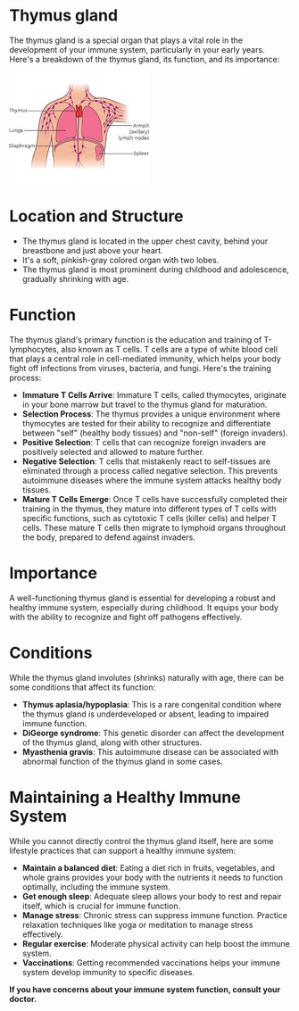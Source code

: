# Thymus gland

The thymus gland is a special organ that plays a vital role in the development of your immune system, particularly in your early years. Here's a breakdown of the thymus gland, its function, and its importance:

![thymus](images/thymus.jpeg "thymus")

# Location and Structure

- The thymus gland is located in the upper chest cavity, behind your breastbone and just above your heart.
- It's a soft, pinkish-gray colored organ with two lobes.
- The thymus gland is most prominent during childhood and adolescence, gradually shrinking with age.

# Function

The thymus gland's primary function is the education and training of T-lymphocytes, also known as T cells. T cells are a type of white blood cell that plays a central role in cell-mediated immunity, which helps your body fight off infections from viruses, bacteria, and fungi. Here's the training process:

- **Immature T Cells Arrive**: Immature T cells, called thymocytes, originate in your bone marrow but travel to the thymus gland for maturation.
- **Selection Process**: The thymus provides a unique environment where thymocytes are tested for their ability to recognize and differentiate between "self" (healthy body tissues) and "non-self" (foreign invaders).
- **Positive Selection**: T cells that can recognize foreign invaders are positively selected and allowed to mature further.
- **Negative Selection**: T cells that mistakenly react to self-tissues are eliminated through a process called negative selection. This prevents autoimmune diseases where the immune system attacks healthy body tissues.
- **Mature T Cells Emerge**: Once T cells have successfully completed their training in the thymus, they mature into different types of T cells with specific functions, such as cytotoxic T cells (killer cells) and helper T cells. These mature T cells then migrate to lymphoid organs throughout the body, prepared to defend against invaders.

# Importance

A well-functioning thymus gland is essential for developing a robust and healthy immune system, especially during childhood. It equips your body with the ability to recognize and fight off pathogens effectively.

# Conditions

While the thymus gland involutes (shrinks) naturally with age, there can be some conditions that affect its function:

- **Thymus aplasia/hypoplasia**: This is a rare congenital condition where the thymus gland is underdeveloped or absent, leading to impaired immune function.
- **DiGeorge syndrome**: This genetic disorder can affect the development of the thymus gland, along with other structures.
- **Myasthenia gravis**: This autoimmune disease can be associated with abnormal function of the thymus gland in some cases.

# Maintaining a Healthy Immune System

While you cannot directly control the thymus gland itself, here are some lifestyle practices that can support a healthy immune system:

- **Maintain a balanced diet**: Eating a diet rich in fruits, vegetables, and whole grains provides your body with the nutrients it needs to function optimally, including the immune system.
- **Get enough sleep**: Adequate sleep allows your body to rest and repair itself, which is crucial for immune function.
- **Manage stress**: Chronic stress can suppress immune function. Practice relaxation techniques like yoga or meditation to manage stress effectively.
- **Regular exercise**: Moderate physical activity can help boost the immune system.
- **Vaccinations**: Getting recommended vaccinations helps your immune system develop immunity to specific diseases.

**If you have concerns about your immune system function, consult your doctor.**


